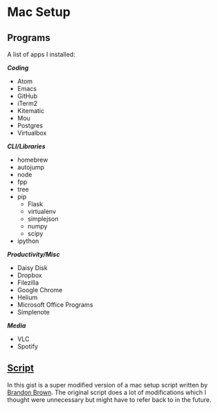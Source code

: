 # Mac Setup
## Programs
A list of apps I installed:

**_Coding_**
- Atom
- Emacs
- GitHub
- iTerm2
- Kitematic
- Mou
- Postgres
- Virtualbox

**_CLI/Libraries_**
- homebrew
- autojump
- node
- fpp
- tree
- pip
  - Flask
  - virtualenv
  - simplejson
  - numpy
  - scipy
- ipython

**_Productivity/Misc_**
- Daisy Disk
- Dropbox
- Filezilla
- Google Chrome
- Helium
- Microsoft Office Programs
- Simplenote

**_Media_**
- VLC
- Spotify

## [Script](https://gist.github.com/yknot/c5d2c3094f15c0ecea5d)
In this gist is a super modified version of a mac setup script written by [Brandon Brown](https://gist.github.com/brandonb927/3195465). The original script does a lot of modifications which I thought were unnecessary but might have to refer back to in the future.
